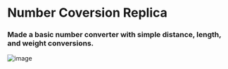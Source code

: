 # Number Coversion Replica
### Made a basic number converter with simple distance, length, and weight conversions.

![image](https://user-images.githubusercontent.com/116927138/208795400-40734ed5-8b1e-445e-94e1-b2587955ba43.png)

